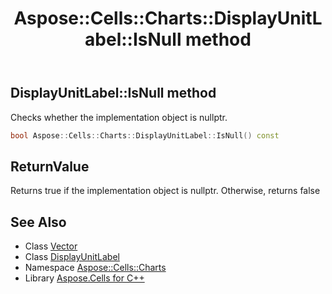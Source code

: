 ﻿---
title: Aspose::Cells::Charts::DisplayUnitLabel::IsNull method
linktitle: IsNull
second_title: Aspose.Cells for C++ API Reference
description: 'Aspose::Cells::Charts::DisplayUnitLabel::IsNull method. Checks whether the implementation object is nullptr in C++.'
type: docs
weight: 500
url: /cpp/aspose.cells.charts/displayunitlabel/isnull/
---
## DisplayUnitLabel::IsNull method


Checks whether the implementation object is nullptr.

```cpp
bool Aspose::Cells::Charts::DisplayUnitLabel::IsNull() const
```


## ReturnValue

Returns true if the implementation object is nullptr. Otherwise, returns false

## See Also

* Class [Vector](../../../aspose.cells/vector/)
* Class [DisplayUnitLabel](../)
* Namespace [Aspose::Cells::Charts](../../)
* Library [Aspose.Cells for C++](../../../)
